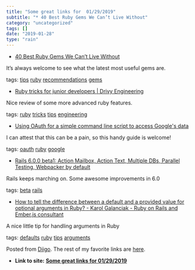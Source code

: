 ```yaml
---
title: "Some great links for  01/29/2019"
subtitle: "* 40 Best Ruby Gems We Can’t Live Without"
category: "uncategorized"
tags: []
date: "2019-01-28"
type: "rain"
---
```

* [40 Best Ruby Gems We Can’t Live Without](<https://www.codica.com/blog/top-ruby-gems-we-cant-live-without/>)

It’s always welcome to see what the latest most useful gems are.

tags: [tips](<https://www.diigo.com/user/pitosalas/tips>)
[ruby](<https://www.diigo.com/user/pitosalas/ruby>)
[recommendations](<https://www.diigo.com/user/pitosalas/recommendations>)
[gems](<https://www.diigo.com/user/pitosalas/gems>)

  * [Ruby tricks for junior developers | Drivy Engineering](<https://drivy.engineering/ruby-tricks-for-junior-devs/>)

Nice review of some more advanced ruby features.

tags: [ruby](<https://www.diigo.com/user/pitosalas/ruby>)
[tricks](<https://www.diigo.com/user/pitosalas/tricks>)
[tips](<https://www.diigo.com/user/pitosalas/tips>)
[engineering](<https://www.diigo.com/user/pitosalas/engineering>)

  * [Using OAuth for a simple command line script to access Google's data](<https://martinfowler.com/articles/command-line-google.html>)

I can attest that this can be a pain, so this handy guide is welcome!

tags: [oauth](<https://www.diigo.com/user/pitosalas/oauth>)
[ruby](<https://www.diigo.com/user/pitosalas/ruby>)
[google](<https://www.diigo.com/user/pitosalas/google>)

  * [Rails 6.0.0 beta1: Action Mailbox, Action Text, Multiple DBs, Parallel Testing, Webpacker by default](<https://weblog.rubyonrails.org/2019/1/18/Rails-6-0-Action-Mailbox-Action-Text-Multiple-DBs-Parallel-Testing/>)

Rails keeps marching on. Some awesome improvements in 6.0

tags: [beta](<https://www.diigo.com/user/pitosalas/beta>)
[rails](<https://www.diigo.com/user/pitosalas/rails>)

  * [How to tell the difference between a default and a provided value for optional arguments in Ruby? - Karol Galanciak - Ruby on Rails and Ember.js consultant](<https://karolgalanciak.com/blog/2019/01/27/how-to-tell-the-difference-between-a-default-and-provided-value-for-optional-arguments-in-ruby/>)

A nice little tip for handling arguments in Ruby

tags: [defaults](<https://www.diigo.com/user/pitosalas/defaults>)
[ruby](<https://www.diigo.com/user/pitosalas/ruby>)
[tips](<https://www.diigo.com/user/pitosalas/tips>)
[arguments](<https://www.diigo.com/user/pitosalas/arguments>)

Posted from [Diigo](<https://www.diigo.com>). The rest of my favorite links
are [here](<https://www.diigo.com/user/pitosalas>).


* **Link to site:** **[Some great links for  01/29/2019](None)**